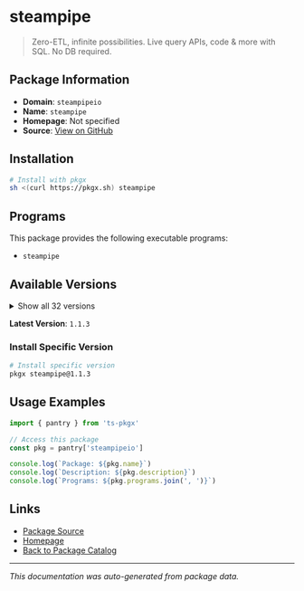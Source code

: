 # steampipe

> Zero-ETL, infinite possibilities. Live query APIs, code & more with SQL. No DB required.

## Package Information

- **Domain**: `steampipeio`
- **Name**: `steampipe`
- **Homepage**: Not specified
- **Source**: [View on GitHub](https://github.com/pkgxdev/pantry/tree/main/projects/steampipe.io/package.yml)

## Installation

```bash
# Install with pkgx
sh <(curl https://pkgx.sh) steampipe
```

## Programs

This package provides the following executable programs:

- `steampipe`

## Available Versions

<details>
<summary>Show all 32 versions</summary>

- `1.1.3`, `1.1.2`, `1.1.1`, `1.1.0`, `1.0.3`
- `1.0.2`, `1.0.1`, `1.0.0`, `0.24.2`, `0.24.1`
- `0.24.0`, `0.23.5`, `0.23.4`, `0.23.3`, `0.23.2`
- `0.23.1`, `0.23.0`, `0.22.2`, `0.22.1`, `0.22.0`
- `0.21.8`, `0.21.7`, `0.21.6`, `0.21.5`, `0.21.4`
- `0.21.3`, `0.21.2`, `0.21.1`, `0.21.0`, `0.20.12`
- `0.20.11`, `0.20.10`

</details>

**Latest Version**: `1.1.3`

### Install Specific Version

```bash
# Install specific version
pkgx steampipe@1.1.3
```

## Usage Examples

```typescript
import { pantry } from 'ts-pkgx'

// Access this package
const pkg = pantry['steampipeio']

console.log(`Package: ${pkg.name}`)
console.log(`Description: ${pkg.description}`)
console.log(`Programs: ${pkg.programs.join(', ')}`)
```

## Links

- [Package Source](https://github.com/pkgxdev/pantry/tree/main/projects/steampipe.io/package.yml)
- [Homepage](#)
- [Back to Package Catalog](../package-catalog.md)

---

*This documentation was auto-generated from package data.*
